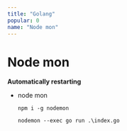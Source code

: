 ```yaml
---
title: "Golang"
popular: 0
name: "Node mon"
---
```


# Node mon

**Automatically restarting**

- node mon

  ```
  npm i -g nodemon
  ```

  ```
  nodemon --exec go run .\index.go
  ```
